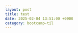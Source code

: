 ```yaml
---
layout: post
title: test
date: 2025-02-04 13:51:00 +0900
category: bootcamp-til
---
```


<html lang="ko">

<head>
    <meta charset="UTF-8">
    <meta name="viewport" content="width=device-width, initial-scale=1.0">
    <title>나만의 추억 앨범</title>
    <link href="https://cdn.jsdelivr.net/npm/bootstrap@5.0.2/dist/css/bootstrap.min.css" rel="stylesheet"
        integrity="sha384-EVSTQN3/azprG1Anm3QDgpJLIm9Nao0Yz1ztcQTwFspd3yD65VohhpuuCOmLASjC" crossorigin="anonymous">
    <style>
        
        .mytitle {
            height: 250px;

            display: flex;
            flex-direction: column;
            align-items: center;
            justify-content: center;

            color: white;
            /* background-color: green; */

            background-image: url('https://images.unsplash.com/photo-1511992243105-2992b3fd0410?ixlib=rb-4.0.3&ixid=M3wxMjA3fDB8MHxwaG90by1wYWdlfHx8fGVufDB8fHx8fA%3D%3D&auto=format&fit=crop&w=1470&q=80');
            background-position: center;
            background-size: cover;
        }

        .mytitle>button {
            width: 150px;
            height: 50px;
            margin-top: 20px;

            border: 1px solid white;
            border-radius: 8px;

            background-color: transparent;
            color: white;
        }

        .mypostingbox {
            width: 500px;
            margin: 30px auto 0;
            padding: 20px;

            border-radius: 5px;
            box-shadow: 0px 0px 3px 0px blue;

            /* background-color: green; */
        }

        .mycards {
            width: 1200px;
            margin: 30px auto;

            /* background-color: green; */
        }

        .mybtn {
            display: flex;
            flex-direction: row;
            align-items: center;
            justify-content: center;
        }

        .mybtn>button {
            margin-right: 5px;
        }
    </style>
    <script src="https://ajax.googleapis.com/ajax/libs/jquery/3.4.1/jquery.min.js"></script>
    <script>
        function openclose() {
            $('#postingbox').toggle();
        }

        function makecard() {
            let image = $('#image').val();
            let title = $('#title').val();
            let content = $('#content').val();
            let date = $('#date').val();

            let temp_html = `
            <div class="col">
                <div class="card h-100">
                    <img src="${image}"
                        class="card-img-top" alt="...">
                    <div class="card-body">
                        <h5 class="card-title">${title}</h5>
                        <p class="card-text">${content}</p>
                    </div>
                    <div class="card-footer">
                        <small class="text-body-secondary">${date}</small>
                    </div>
                </div>
            </div>`;

            $('#card').append(temp_html);
        }
    </script>
</head>

<body>
    <div class="mytitle">
        <h1>나만의 추억 앨범</h1>
        <button onclick="openclose()">추억 저장하기</button>
    </div>
    <div class="mypostingbox" id="postingbox">
        <div class="form-floating mb-3">
            <input type="email" class="form-control" id="image" placeholder="앨범 이미지">
            <label for="floatingInput">앨범 이미지</label>
        </div>
        <div class="form-floating mb-3">
            <input type="email" class="form-control" id="title" placeholder="앨범 제목">
            <label for="floatingInput">앨범 제목</label>
        </div>
        <div class="form-floating mb-3">
            <input type="email" class="form-control" id="content" placeholder="앨범 내용">
            <label for="floatingInput">앨범 내용</label>
        </div>
        <div class="form-floating mb-3">
            <input type="email" class="form-control" id="date" placeholder="앨범 날짜">
            <label for="floatingInput">앨범 날짜</label>
        </div>
        <div class="mybtn">
            <button onclick="makecard()" type="button" class="btn btn-dark">기록하기</button>
            <button type="button" class="btn btn-outline-dark">닫기</button>
        </div>
    </div>
    <div class="mycards">
        <div id="card" class="row row-cols-1 row-cols-md-4 g-4">
            <div class="col">
                <div class="card h-100">
                    <img src="https://images.unsplash.com/photo-1446768500601-ac47e5ec3719?ixlib=rb-4.0.3&ixid=M3wxMjA3fDB8MHxwaG90by1wYWdlfHx8fGVufDB8fHx8fA%3D%3D&auto=format&fit=crop&w=1446&q=80"
                        class="card-img-top" alt="...">
                    <div class="card-body">
                        <h5 class="card-title">앨범 제목</h5>
                        <p class="card-text">앨범 내용</p>
                    </div>
                    <div class="card-footer">
                        <small class="text-body-secondary">앨범 날짜</small>
                    </div>
                </div>
            </div>
            <div class="col">
                <div class="card h-100">
                    <img src="https://images.unsplash.com/photo-1446768500601-ac47e5ec3719?ixlib=rb-4.0.3&ixid=M3wxMjA3fDB8MHxwaG90by1wYWdlfHx8fGVufDB8fHx8fA%3D%3D&auto=format&fit=crop&w=1446&q=80"
                        class="card-img-top" alt="...">
                    <div class="card-body">
                        <h5 class="card-title">앨범 제목</h5>
                        <p class="card-text">앨범 내용</p>
                    </div>
                    <div class="card-footer">
                        <small class="text-body-secondary">앨범 날짜</small>
                    </div>
                </div>
            </div>
            <div class="col">
                <div class="card h-100">
                    <img src="https://images.unsplash.com/photo-1446768500601-ac47e5ec3719?ixlib=rb-4.0.3&ixid=M3wxMjA3fDB8MHxwaG90by1wYWdlfHx8fGVufDB8fHx8fA%3D%3D&auto=format&fit=crop&w=1446&q=80"
                        class="card-img-top" alt="...">
                    <div class="card-body">
                        <h5 class="card-title">앨범 제목</h5>
                        <p class="card-text">앨범 내용</p>
                    </div>
                    <div class="card-footer">
                        <small class="text-body-secondary">앨범 날짜</small>
                    </div>
                </div>
            </div>
            <div class="col">
                <div class="card h-100">
                    <img src="https://images.unsplash.com/photo-1446768500601-ac47e5ec3719?ixlib=rb-4.0.3&ixid=M3wxMjA3fDB8MHxwaG90by1wYWdlfHx8fGVufDB8fHx8fA%3D%3D&auto=format&fit=crop&w=1446&q=80"
                        class="card-img-top" alt="...">
                    <div class="card-body">
                        <h5 class="card-title">앨범 제목</h5>
                        <p class="card-text">앨범 내용</p>
                    </div>
                    <div class="card-footer">
                        <small class="text-body-secondary">앨범 날짜</small>
                    </div>
                </div>
            </div>
        </div>
    </div>
</body>

</html>
